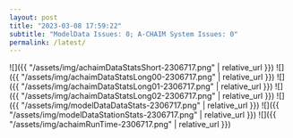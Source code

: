 ```yaml
---
layout: post
title: "2023-03-08 17:59:22"
subtitle: "ModelData Issues: 0; A-CHAIM System Issues: 0"
permalink: /latest/
---
```


![]({{ "/assets/img/achaimDataStatsShort-2306717.png" | relative_url }})
![]({{ "/assets/img/achaimDataStatsLong00-2306717.png" | relative_url }})
![]({{ "/assets/img/achaimDataStatsLong01-2306717.png" | relative_url }})
![]({{ "/assets/img/achaimDataStatsLong02-2306717.png" | relative_url }})
![]({{ "/assets/img/modelDataDataStats-2306717.png" | relative_url }})
![]({{ "/assets/img/modelDataStationStats-2306717.png" | relative_url }})
![]({{ "/assets/img/achaimRunTime-2306717.png" | relative_url }})



